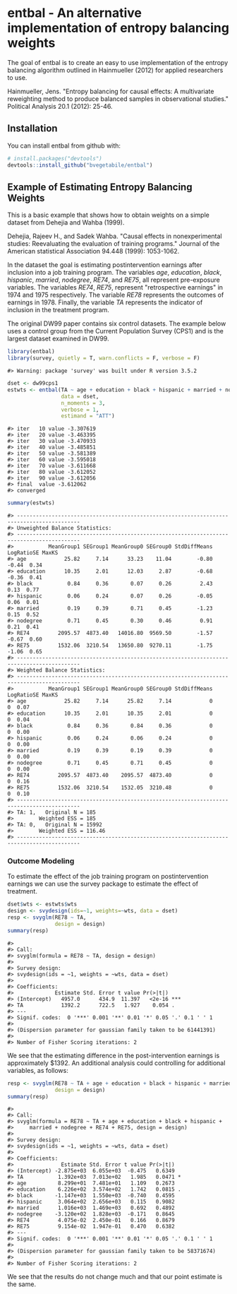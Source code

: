 
<!-- README.md is generated from README.Rmd. Please edit that file -->
entbal - An alternative implementation of entropy balancing weights
===================================================================

The goal of entbal is to create an easy to use implementation of the entropy balancing algorithm outlined in Hainmueller (2012) for applied researchers to use.

Hainmueller, Jens. "Entropy balancing for causal effects: A multivariate reweighting method to produce balanced samples in observational studies." Political Analysis 20.1 (2012): 25-46.

Installation
------------

You can install entbal from github with:

``` r
# install.packages("devtools")
devtools::install_github("bvegetabile/entbal")
```

Example of Estimating Entropy Balancing Weights
-----------------------------------------------

This is a basic example that shows how to obtain weights on a simple dataset from Dehejia and Wahba (1999).

Dehejia, Rajeev H., and Sadek Wahba. "Causal effects in nonexperimental studies: Reevaluating the evaluation of training programs." Journal of the American statistical Association 94.448 (1999): 1053-1062.

In the dataset the goal is estimating postintervention earnings after inclusion into a job training program. The variables *age*, *education*, *black*, *hispanic*, *married*, *nodegree*, *RE74*, and *RE75*, all represent pre-exposure variables. The variables *RE74*, *RE75*, represent "retrospective earnings" in 1974 and 1975 respectively. The variable *RE78* represents the outcomes of earnings in 1978. Finally, the variable *TA* represents the indicator of inclusion in the treatment program.

The original DW99 paper contains six control datasets. The example below uses a control group from the Current Population Survey (CPS1) and is the largest dataset examined in DW99.

``` r
library(entbal)
library(survey, quietly = T, warn.conflicts = F, verbose = F)
```

    #> Warning: package 'survey' was built under R version 3.5.2

``` r
dset <- dw99cps1
estwts <- entbal(TA ~ age + education + black + hispanic + married + nodegree + RE74 + RE75,
                 data = dset,
                 n_moments = 3,
                 verbose = 1,
                 estimand = "ATT")
```

    #> iter   10 value -3.307619
    #> iter   20 value -3.463395
    #> iter   30 value -3.470933
    #> iter   40 value -3.485851
    #> iter   50 value -3.581389
    #> iter   60 value -3.595018
    #> iter   70 value -3.611668
    #> iter   80 value -3.612052
    #> iter   90 value -3.612056
    #> final  value -3.612062 
    #> converged

``` r
summary(estwts)
```

    #> ------------------------------------------------------------------------------------------
    #> Unweighted Balance Statistics:
    #> ------------------------------------------------------------------------------------------
    #>           MeanGroup1 SEGroup1 MeanGroup0 SEGroup0 StdDiffMeans LogRatioSE MaxKS
    #> age            25.82     7.14      33.23    11.04        -0.80      -0.44  0.34
    #> education      10.35     2.01      12.03     2.87        -0.68      -0.36  0.41
    #> black           0.84     0.36       0.07     0.26         2.43       0.13  0.77
    #> hispanic        0.06     0.24       0.07     0.26        -0.05       0.06  0.01
    #> married         0.19     0.39       0.71     0.45        -1.23       0.15  0.52
    #> nodegree        0.71     0.45       0.30     0.46         0.91       0.21  0.41
    #> RE74         2095.57  4873.40   14016.80  9569.50        -1.57      -0.67  0.60
    #> RE75         1532.06  3210.54   13650.80  9270.11        -1.75      -1.06  0.65
    #> ------------------------------------------------------------------------------------------
    #> Weighted Balance Statistics:
    #> ------------------------------------------------------------------------------------------
    #>           MeanGroup1 SEGroup1 MeanGroup0 SEGroup0 StdDiffMeans LogRatioSE MaxKS
    #> age            25.82     7.14      25.82     7.14            0          0  0.07
    #> education      10.35     2.01      10.35     2.01            0          0  0.04
    #> black           0.84     0.36       0.84     0.36            0          0  0.00
    #> hispanic        0.06     0.24       0.06     0.24            0          0  0.00
    #> married         0.19     0.39       0.19     0.39            0          0  0.00
    #> nodegree        0.71     0.45       0.71     0.45            0          0  0.00
    #> RE74         2095.57  4873.40    2095.57  4873.40            0          0  0.16
    #> RE75         1532.06  3210.54    1532.05  3210.48            0          0  0.10
    #> ------------------------------------------------------------------------------------------
    #> TA: 1,   Original N = 185
    #>        Weighted ESS = 185
    #> TA: 0,   Original N = 15992
    #>        Weighted ESS = 116.46
    #> ------------------------------------------------------------------------------------------

### Outcome Modeling

To estimate the effect of the job training program on postintervention earnings we can use the survey package to estimate the effect of treatment.

``` r
dset$wts <- estwts$wts
design <- svydesign(ids=~1, weights=~wts, data = dset)
resp <- svyglm(RE78 ~ TA,
               design = design)
summary(resp)
```

    #> 
    #> Call:
    #> svyglm(formula = RE78 ~ TA, design = design)
    #> 
    #> Survey design:
    #> svydesign(ids = ~1, weights = ~wts, data = dset)
    #> 
    #> Coefficients:
    #>             Estimate Std. Error t value Pr(>|t|)    
    #> (Intercept)   4957.0      434.9  11.397   <2e-16 ***
    #> TA            1392.2      722.5   1.927    0.054 .  
    #> ---
    #> Signif. codes:  0 '***' 0.001 '**' 0.01 '*' 0.05 '.' 0.1 ' ' 1
    #> 
    #> (Dispersion parameter for gaussian family taken to be 61441391)
    #> 
    #> Number of Fisher Scoring iterations: 2

We see that the estimating difference in the post-intervention earnings is approximately $1392. An additional analysis could controlling for additional variables, as follows:

``` r
resp <- svyglm(RE78 ~ TA + age + education + black + hispanic + married + nodegree + RE74 + RE75,
               design = design)
summary(resp)
```

    #> 
    #> Call:
    #> svyglm(formula = RE78 ~ TA + age + education + black + hispanic + 
    #>     married + nodegree + RE74 + RE75, design = design)
    #> 
    #> Survey design:
    #> svydesign(ids = ~1, weights = ~wts, data = dset)
    #> 
    #> Coefficients:
    #>               Estimate Std. Error t value Pr(>|t|)  
    #> (Intercept) -2.875e+03  6.055e+03  -0.475   0.6349  
    #> TA           1.392e+03  7.013e+02   1.985   0.0471 *
    #> age          8.299e+01  7.481e+01   1.109   0.2673  
    #> education    6.226e+02  3.574e+02   1.742   0.0815 .
    #> black       -1.147e+03  1.550e+03  -0.740   0.4595  
    #> hispanic     3.064e+02  2.656e+03   0.115   0.9082  
    #> married      1.016e+03  1.469e+03   0.692   0.4892  
    #> nodegree    -3.120e+02  1.828e+03  -0.171   0.8645  
    #> RE74         4.075e-02  2.450e-01   0.166   0.8679  
    #> RE75         9.154e-02  1.947e-01   0.470   0.6382  
    #> ---
    #> Signif. codes:  0 '***' 0.001 '**' 0.01 '*' 0.05 '.' 0.1 ' ' 1
    #> 
    #> (Dispersion parameter for gaussian family taken to be 58371674)
    #> 
    #> Number of Fisher Scoring iterations: 2

We see that the results do not change much and that our point estimate is the same.
